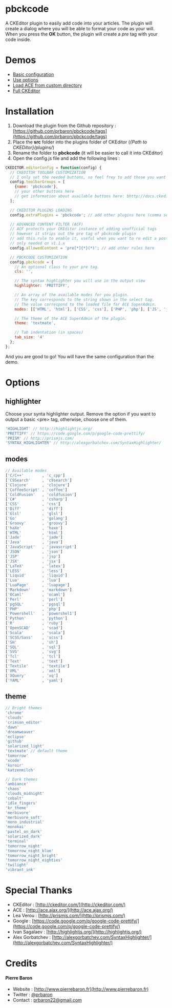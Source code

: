 # pbckcode

A CKEditor plugin to easily add code into your articles.
The plugin will create a dialog where you will be able to format your code as your will. When you press the **OK** button, the plugin will create a *pre* tag with your code inside.

# Demos

*  [Basic configuration](http://prbaron.github.com/pbckcode/basic.html)
*  [Use options](http://prbaron.github.com/pbckcode/options.html)
*  [Load ACE from custom directory](http://prbaron.github.com/pbckcode/custom-ace.html)
*  [Full CKEditor](http://prbaron.github.com/pbckcode/full.html)

# Installation
1. Download the plugin from the Github repository : [https://github.com/prbaron/pbckcode/tags](https://github.com/prbaron/pbckcode/tags)
1. Place the **src** folder into the plugins folder of CKEditor (*{Path to CKEDitor}/plugins/*)
1. Rename the folder to **pbckcode** (it will be easier to call it into CKEditor)
1. Open the config.js file and add the following lines :

```js
CKEDITOR.editorConfig = function(config) {
  // CKEDITOR TOOLBAR CUSTOMIZATION
  // I only set the needed buttons, so feel frey to add those you want in the array
  config.toolbarGroups = [
    {name: 'pbckcode'},
    // your other buttons here
    // get information about available buttons here: bhttp://docs.ckeditor.com/?mobile=/guide/dev_toolbar
  ];

  // CKEDITOR PLUGINS LOADING
  config.extraPlugins = 'pbckcode'; // add other plugins here (comma separated)

  // ADVANCED CONTENT FILTER (ACF)
  // ACF protects your CKEditor instance of adding unofficial tags
  // however it strips out the pre tag of pbckcode plugin
  // add this rule to enable it, useful when you want to re edit a post
  // only needed on v1.1.x
  config.allowedContent = 'pre[*]{*}(*)'; // add other rules here

  // PBCKCODE CUSTOMIZATION
  config.pbckcode = {
    // An optional class to your pre tag.
    cls: '',

    // The syntax highlighter you will use in the output view
    highlighter: 'PRETTIFY',

    // An array of the available modes for you plugin.
    // The key corresponds to the string shown in the select tag.
    // The value correspond to the loaded file for ACE SuperAdmin.
    modes: [['HTML', 'html'], ['CSS', 'css'], ['PHP', 'php'], ['JS', 'javascript']],

    // The theme of the ACE SuperAdmin of the plugin.
    theme: 'textmate',

    // Tab indentation (in spaces)
    tab_size: '4'
  };
};
```
And you are good to go! You will have the same configuration than the demo.

# Options

## highlighter

Choose your synta highlighter output. Remove the option if you want to output a basic &lt;pre&gt; tag, otherwise, choose one of them.

```js
'HIGHLIGHT' // http://highlightjs.org/
'PRETTIFY' // https://code.google.com/p/google-code-prettify/
'PRISM' // http://prismjs.com/
'SYNTAX_HIGHLIGHTER' // http://alexgorbatchev.com/SyntaxHighlighter/
```

## modes
```js
// Available modes
['C/C++'        , 'c_cpp']
['C9Search'     , 'c9search']
['Clojure'      , 'clojure']
['CoffeeScript' , 'coffee']
['ColdFusion'   , 'coldfusion']
['C#'           , 'csharp']
['CSS'          , 'css']
['Diff'         , 'diff']
['Glsl'         , 'glsl']
['Go'           , 'golang']
['Groovy'       , 'groovy']
['haXe'         , 'haxe']
['HTML'         , 'html']
['Jade'         , 'jade']
['Java'         , 'java']
['JavaScript'   , 'javascript']
['JSON'         , 'json']
['JSP'          , 'jsp']
['JSX'          , 'jsx']
['LaTeX'        , 'latex']
['LESS'         , 'less']
['Liquid'       , 'liquid']
['Lua'          , 'lua']
['LuaPage'      , 'luapage']
['Markdown'     , 'markdown']
['OCaml'        , 'ocaml']
['Perl'         , 'perl']
['pgSQL'        , 'pgsql']
['PHP'          , 'php']
['Powershell'   , 'powershel1']
['Python'       , 'python']
['R'            , 'ruby']
['OpenSCAD'     , 'scad']
['Scala'        , 'scala']
['SCSS/Sass'    , 'scss']
['SH'           , 'sh']
['SQL'          , 'sql']
['SVG'          , 'svg']
['Tcl'          , 'tcl']
['Text'         , 'text']
['Textile'      , 'textile']
['XML'          , 'xml']
['XQuery'       , 'xq']
['YAML'         , 'yaml']
```

## theme

```js
// Bright themes
'chrome'
'clouds'
'crimson_editor'
'dawn'
'dreamweaver'
'eclipse'
'github'
'solarized_light'
'textmate' // default theme
'tomorrow'
'xcode'
'kuroir'
'katzenmilch'
```

```js
// Dark themes
'ambiance'
'chaos'
'clouds_midnight'
'cobalt'
'idle_fingers'
'kr_theme'
'merbivore'
'merbivore_soft'
'mono_industrial'
'monokai'
'pastel_on_dark'
'solarized_dark'
'terminal'
'tomorrow_night'
'tomorrow_night_blue'
'tomorrow_night_bright'
'tomorrow_night_eighties'
'twilight'
'vibrant_ink'
```

# Special Thanks

  * CKEditor : [http://ckeditor.com/](http://ckeditor.com/)
  * ACE : [http://ace.ajax.org/](http://ace.ajax.org/)
  * Lea Verou : [http://prismjs.com/](http://prismjs.com/)
  * Google : [https://code.google.com/p/google-code-prettify/](https://code.google.com/p/google-code-prettify/)
  * Ivan Sagalaev : [http://highlightjs.org/](http://highlightjs.org/)
  * Alex Gorbatchev : [http://alexgorbatchev.com/SyntaxHighlighter/](http://alexgorbatchev.com/SyntaxHighlighter/)

# Credits
#### Pierre Baron
*  Website : [http://www.pierrebaron.fr](http://www.pierrebaron.fr)
*  Twitter : [@prbaron](https://twitter.com/prbaron)
*  Contact : <prbaron22@gmail.com>
